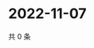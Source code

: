# 2022-11-07

共 0 条

<!-- BEGIN WEIBO -->
<!-- 最后更新时间 Mon Nov 07 2022 22:19:48 GMT+0800 (China Standard Time) -->

<!-- END WEIBO -->
